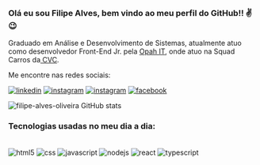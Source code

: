 ### Olá eu sou Filipe Alves, bem vindo ao meu perfil do GitHub!! ✌😉

Graduado em Análise e Desenvolvimento de Sistemas, atualmente atuo como desenvolvedor Front-End Jr. pela <a href="https://www.opah.com.br/">Opah IT</a>, onde atuo na Squad Carros da<a href="https://www.cvc.com.br/aluguel-de-carros/"> CVC</a>.

Me encontre nas redes sociais:

[![linkedin](https://img.shields.io/badge/LinkedIn-0077B5?style=for-the-badge&logo=linkedin&logoColor=white)](https://www.linkedin.com/in/filipe-alves-de-oliveira-1bba9b95)
[![instagram](https://img.shields.io/badge/Instagram-E4405F?style=for-the-badge&logo=instagram&logoColor=white)](https://www.instagram.com/filipeee_alves/)
[![instagram](https://img.shields.io/badge/Discord-7289DA?style=for-the-badge&logo=discord&logoColor=white)](https://discord.com/channels/@me/910265794460540989)
[![facebook](https://img.shields.io/badge/Facebook-1877F2?style=for-the-badge&logo=facebook&logoColor=white)](https://www.facebook.com/filipe.alves.31)

![filipe-alves-oliveira GitHub stats](https://github-readme-stats.vercel.app/api?username=filipe-alves-oliveira&show_icons=true&theme=radical)

### Tecnologias usadas no meu dia a dia:

<div style="display: inline_block"><br/>
<img align="center" alt="html5" src="https://img.shields.io/badge/HTML5-E34F26?style=for-the-badge&logo=html5&logoColor=white" />
<img align="center" alt="css" src="https://img.shields.io/badge/CSS-239120?&style=for-the-badge&logo=css3&logoColor=white" />
  <img align="center" alt="javascript" src="https://img.shields.io/badge/JavaScript-F7DF1E?style=for-the-badge&logo=javascript&logoColor=black" />
  <img align="center" alt="nodejs" src="https://img.shields.io/badge/Node.js-43853D?style=for-the-badge&logo=node.js&logoColor=white" />
  <img align="center" alt="react" src="https://img.shields.io/badge/React-20232A?style=for-the-badge&logo=react&logoColor=61DAFB" />
   <img align="center" alt="typescript" src="https://img.shields.io/badge/TypeScript-007ACC?style=for-the-badge&logo=typescript&logoColor=white" />
</div><br/>



